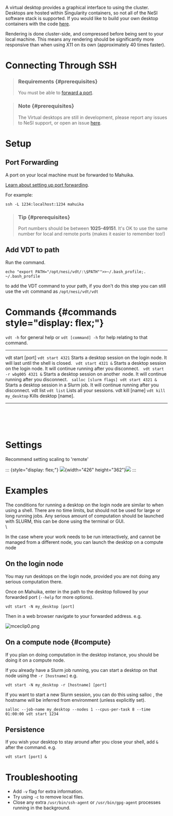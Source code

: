 A virtual desktop provides a graphical interface to using the cluster.
Desktops are hosted within Singularity containers, so not all of the
NeSI software stack is supported. If you would like to build your own
desktop containers with the code
[here](https://github.com/nesi/nesi-singularity-recipes).

Rendering is done cluster-side, and compressed before being sent to your
local machine. This means any rendering should be significantly more
responsive than when using X11 on its own (approximately 40 times
faster).

Connecting Through SSH
======================

> ### Requirements {#prerequisites}
>
> You must be able to [forward a
> port](https://support.nesi.org.nz/hc/en-gb/articles/360001523916).

> ### Note {#prerequisites}
>
> The Virtual desktops are still in development, please report any
> issues to NeSI support, or open an issue
> [here](https://github.com/nesi/nesi-virtual-desktops/issues).

Setup
=====

Port Forwarding
---------------

A port on your local machine must be forwarded to Mahuika.

[Learn about setting up port
forwarding](https://support.nesi.org.nz/hc/en-gb/articles/360001523916). 

For example:

    ssh -L 1234:localhost:1234 mahuika

> ### Tip {#prerequisites}
>
> Port numbers should be between **1025-49151**. It\'s OK to use the
> same number for local and remote ports (makes it easier to remember
> too!)

Add VDT to path
---------------

Run the command.

    echo "export PATH="/opt/nesi/vdt/:\$PATH"">>~/.bash_profile;. ~/.bash_profile

to add the VDT command to your path, if you don\'t do this step you can
still use the `vdt` command as `/opt/nesi/vdt/vdt`

Commands {#commands style="display: flex;"}
========

`vdt -h` for general help or `vdt [command] -h` for help relating to
that command.

  -------------------- ----------------------------------------- --------------------------------------------------------------------------------------------
  vdt start \[port\]   `vdt start 4321`                          Starts a desktop session on the login node. It will last until the shell is closed.
                       `vdt start 4321 &`                        Starts a desktop session on the login node. It will continue running after you disconnect.
                       `vdt start -r wbg005 4321 &`              Starts a desktop session on another  node. It will continue running after you disconnect.
                       `salloc [slurm flags] vdt start 4321 &`   Starts a desktop session in a Slurm job. It will continue running after you disconnect.
  vdt list             `vdt list`                                Lists all your sessions.
  vdt kill \[name\]    `vdt kill my_desktop`                     Kills desktop \[name\].
  -------------------- ----------------------------------------- --------------------------------------------------------------------------------------------

 
=

Settings
========

Recommend setting scaling to \'remote\'

::: {style="display: flex;"}
![](https://support.nesi.org.nz/hc/article_attachments/360004678036/fig1.svg){width="426"
height="362"}![](https://support.nesi.org.nz/hc/article_attachments/360005192376/VirtualScaling.png)
:::

Examples
========

The conditions for running a desktop on the login node are similar to
when using a shell. There are no time limits, but should not be used for
large or long running jobs. Any serious amount of computation should be
launched with SLURM, this can be done using the terminal or GUI. \
\

In the case where your work needs to be run interactively, and cannot be
managed from a different node, you can launch the desktop on a compute
node 

On the login node
-----------------

You may run desktops on the login node, provided you are not doing any
serious computation there.

Once on Mahuika, enter in the path to the desktop followed by your
forwarded port (`--help` for more options).

    vdt start -N my_desktop [port]

Then in a web browser navigate to your forwarded address. e.g.

![mceclip0.png](https://support.nesi.org.nz/hc/article_attachments/360004789255/mceclip0.png)

On a compute node {#compute}
-----------------

If you plan on doing computation in the desktop instance, you should be
doing it on a compute node.

If you already have a Slurm job running, you can start a desktop on that
node using the `-r [hostname]` e.g.

    vdt start -N my_desktop -r [hostname] [port]

If you want to start a new Slurm session, you can do this using salloc ,
the hostname will be inferred from environment (unless explicitly set).

    salloc --job-name my_desktop --nodes 1 --cpus-per-task 8 --time 01:00:00 vdt start 1234

Persistence
-----------

If you wish your desktop to stay around after you close your shell, add
`&` after the command. e.g.

    vdt start [port] &

Troubleshooting
===============

-   Add `-v` flag for extra information.
-   Try using `-c` to remove local files.
-   Close any extra `/usr/bin/ssh-agent` or `/usr/bin/gpg-agent`
    processes running in the background.
